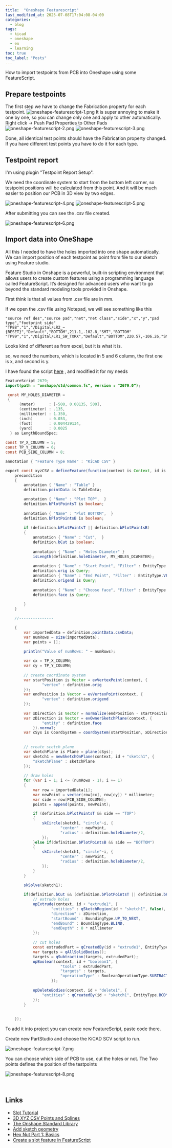 ```yaml
---
title:  "Oneshape Featurescript"
last_modified_at: 2025-07-08T17:04:08-04:00
categories: 
  - blog
tags:
  - kicad
  - oneshape
  - en
  - learning
toc: true
toc_label: "Posts"
---
```


How to import testpoints from PCB into Oneshape using some FeatureScript.

## Prepare testpoints

The first step we have to change the Fabrication property for each testpoint.
![oneshape-featurescript-1.png](/assets/resources/oneshape-featurescript-1.png)
It is super annoying to make it one by one, so you can change only one and apply to other automatically.
Right click -> Push Pad Properties to Other Pads
![oneshape-featurescript-2.png](/assets/resources/oneshape-featurescript-2.png)
![oneshape-featurescript-3.png](/assets/resources/oneshape-featurescript-3.png)

Done, all identical test points should have the Fabrication property changed. If you have different test points you have to do it for each type.

## Testpoint report

I'm using plugin "Testpoint Report Setup". 

We need the coordinate system to start from the bottom left corner, so testpoint positions will be calculated from this point. And it will be much easier to position our PCB in 3D view by two edges.

![oneshape-featurescript-4.png](/assets/resources/oneshape-featurescript-4.png)
![oneshape-featurescript-5.png](/assets/resources/oneshape-featurescript-5.png)

After submitting you can see the .csv file created.

![oneshape-featurescript-6.png](/assets/resources/oneshape-featurescript-6.png)

## Import data into OneShape

All this I needed to have the holes imported into one shape automatically. We can import position of each testpoint as point from file to our sketch using Feature studio.

Feature Studio in Onshape is a powerful, built-in scripting environment that allows users to create custom features using a programming language called FeatureScript. It’s designed for advanced users who want to go beyond the standard modeling tools provided in Onshape.

First think is that all values from .csv file are in mm.

If we open the .csv file using Notepad, we will see something like this

```text
"source ref des","source pad","net","net class","side","x","y","pad type","footprint side"  
"TP88","1","/Digital/LR2_~{RESET}","Default","BOTTOM",211.1,-102.8,"SMT","BOTTOM"  
"TP99","1","/Digital/LR1_SW_TXRX","Default","BOTTOM",220.57,-106.26,"SMT","BOTTOM"
```

Looks kind of different as from excel, but it is what it is.

so, we need the numbers, which is located in 5 and 6 column, the first one is x, and second is y.

I have found the script [here](https://cad.onshape.com/documents/a5566bc4a7c123d4958fd925/v/74ef42fd67330626670210c7/e/97994fc552ad661c4611715d) , and modified it for my needs

```java
FeatureScript 2679;
import(path : "onshape/std/common.fs", version : "2679.0");

 const MY_HOLES_DIAMETER =
 {
      (meter)      : [-500, 0.00135, 500],
      (centimeter) : .135,
      (millimeter) : 1.350,
      (inch)       : 0.053,
      (foot)       : 0.004429134,
      (yard)       : 0.0025
  } as LengthBoundSpec;
  
const TP_X_COLUMN = 5;
const TP_Y_COLUMN = 6;
const PCB_SIDE_COLUMN = 8;

annotation { "Feature Type Name" : "KiCAD CSV" }

export const xyzCSV = defineFeature(function(context is Context, id is Id, definition is map)
    precondition
    {
        annotation { "Name" : "Table" }
        definition.pointData is TableData;

        annotation { "Name" : "Plot TOP",  }
        definition.bPlotPointsT is boolean;
        
        annotation { "Name" : "Plot BOTTOM",  }
        definition.bPlotPointsB is boolean;
        
        if (definition.bPlotPointsT || definition.bPlotPointsB)
        {
            annotation { "Name" : "Cut",  }
            definition.bCut is boolean;
                    
            annotation { "Name" : "Holes Diameter" }
            isLength(definition.holeDiameter, MY_HOLES_DIAMETER);
            
            annotation { "Name" : "Start Point", "Filter" : EntityType.VERTEX  , "MaxNumberOfPicks" : 1 }
            definition.orig is Query;
            annotation { "Name" : "End Point", "Filter" : EntityType.VERTEX  , "MaxNumberOfPicks" : 1 }
            definition.origend is Query;
             
            annotation { "Name" : "Choose face", "Filter" : EntityType.FACE, "MaxNumberOfPicks" : 1 }
            definition.face is Query;
            
        }
    }

    //---------------

    {
        var importedData = definition.pointData.csvData;
        var numRows = size(importedData);
        var points = [];
        
        println("Value of numRows: " ~ numRows);

        var cx = TP_X_COLUMN;
        var cy = TP_Y_COLUMN;
        
        // create coordinate system
        var startPosition is Vector = evVertexPoint(context, {
                "vertex" : definition.orig
        });
        var endPosition is Vector = evVertexPoint(context, {
                "vertex" : definition.origend
        });
 
        var xDirection is Vector = normalize(endPosition - startPosition);
        var zDirection is Vector = evOwnerSketchPlane(context, {
                "entity" : definition.face
            }).normal;
        var cSys is CoordSystem = coordSystem(startPosition, xDirection, zDirection);
        
       
        // create scetch plane
        var sketchPlane is Plane = plane(cSys);
        var sketch1 = newSketchOnPlane(context, id + "sketch1", {
            "sketchPlane" : sketchPlane
        });
        
        // draw holes
        for (var i = 1; i <= (numRows - 1); i += 1)
        {
            var row = importedData[i];
            var newPoint = vector(row[cx], row[cy]) * millimeter;
            var side = row[PCB_SIDE_COLUMN];
            points = append(points, newPoint);

            if (definition.bPlotPointsT && side == "TOP")
            {
                skCircle(sketch1, "circle"~i, {
                        "center" : newPoint,
                        "radius" : definition.holeDiameter/2,
                });    
            }else if(definition.bPlotPointsB && side == "BOTTOM")
            {
                skCircle(sketch1, "circle"~i, {
                        "center" : newPoint,
                        "radius" : definition.holeDiameter/2,
                });    
            }
        }

        skSolve(sketch1);
        
        if(definition.bCut && (definition.bPlotPointsT || definition.bPlotPointsB)){
            // extrude holes
            opExtrude(context, id + "extrude1", {
                    "entities" : qSketchRegion(id + "sketch1", false),
                    "direction" : zDirection,
                    "startBound" : BoundingType.UP_TO_NEXT,
                    "endBound" : BoundingType.BLIND,
                    "endDepth" : 0 * millimeter
            });
            
            // cut holes
            const extrudedPart = qCreatedBy(id + "extrude1", EntityType.BODY);
            var targets = qAllSolidBodies();
            targets = qSubtraction(targets, extrudedPart);
            opBoolean(context, id + "boolean1", {
                        "tools" : extrudedPart,
                        "targets" : targets,
                        "operationType" : BooleanOperationType.SUBTRACTION
                    });
                    
            opDeleteBodies(context, id + "delete1", {
                "entities" : qCreatedBy(id + "sketch1", EntityType.BODY)
            });
        }
        
        
    });


```

To add it into project you can create new FeatureScript, paste code there.

Create new PartStudio and choose the KiCAD SCV script to run.

![oneshape-featurescript-7.png](/assets/resources/oneshape-featurescript-7.png)

You can choose which side of PCB to use, cut the holes or not. The Two points defines the position of the testpoints

![oneshape-featurescript-8.png](/assets/resources/oneshape-featurescript-8.png)

&nbsp;

## Links

- [Slot Tutorial](https://cad.onshape.com/FsDoc/tutorials/add-sketch-geometry.html)
- [3D XYZ CSV Points and Splines](https://cad.onshape.com/documents/a5566bc4a7c123d4958fd925/v/74ef42fd67330626670210c7/e/97994fc552ad661c4611715d)
- [The Onshape Standard Library](https://cad.onshape.com/FsDoc/library.html#newSketchOnPlane-Context-Id-map)
- [Add sketch geometry](https://cad.onshape.com/FsDoc/tutorials/add-sketch-geometry.html)
- [Hex Nut Part 1: Basics](https://www.cadjunkie.com/featurescript-101/nut)
- [Create a slot feature in FeatureScript](https://cad.onshape.com/FsDoc/tutorials/create-a-slot-feature.html)